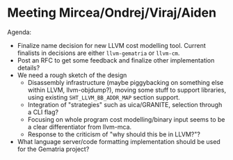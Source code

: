 # Meeting Mircea/Ondrej/Viraj/Aiden

Agenda:
* Finalize name decision for new LLVM cost modelling tool. Current finalists
in decisions are either `llvm-gematria` or `llvm-cm`.
* Post an RFC to get some feedback and finalize other implementation details?
* We need a rough sketch of the design
  * Disassembly infrastructure (maybe piggybacking on something else within LLVM,
  llvm-objdump?), moving some stuff to support libraries, using existing
  `SHT_LLVM_BB_ADDR_MAP` section support.
  * Integration of "strategies" such as uica/GRANITE, selection through a CLI flag?
  * Focusing on whole program cost modelling/binary input seems to be a clear
  differentiator from llvm-mca.
  * Response to the criticism of "why should this be in LLVM?"?
* What language server/code formatting implementation should be used for the
Gematria project?

